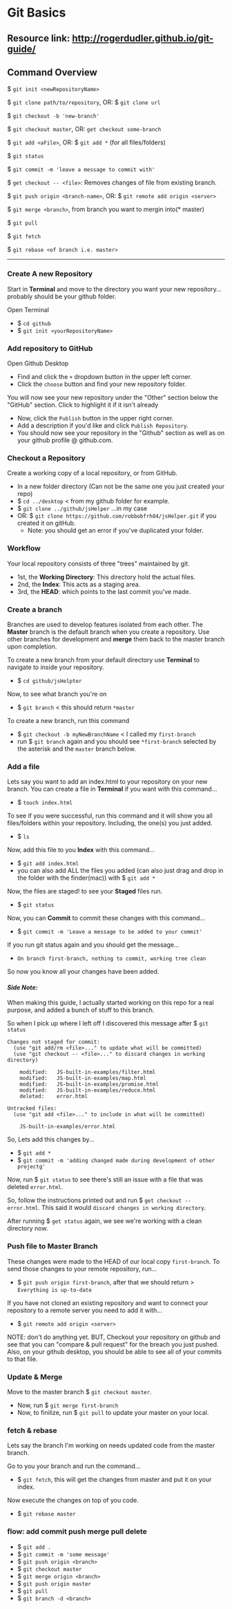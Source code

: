 # Git Basics
Resource link: http://rogerdudler.github.io/git-guide/
----
## Command Overview

$ `git init <newRepositoryName>`

$ `git clone path/to/repository`, OR: $ `git clone url`

$ `git checkout -b 'new-branch'`

$ `git checkout master`, OR: `get checkout some-branch`

$ `git add <aFile>`, OR: $ `git add *` (for all files/folders)

$ `git status`

$ `git commit -m 'leave a message to commit with'`

$ `get checkout -- <file>`: Removes changes of file from existing branch.

$ `git push origin <branch-name>`, OR: $ `git remote add origin <server>`

$ `git merge <branch>`, from branch you want to mergin into(* master)

$ `git pull`

$ `git fetch`

$ `git rebase <of branch i.e. master>`

----

### Create A new Repository
Start in **Terminal** and move to the directory you want your new repository... probably should be your github folder.

Open Terminal
- $ `cd github`
- $ `git init <yourRepositoryName>`

### Add repository to GitHub
Open Github Desktop
- Find and click the `+` dropdown button in the upper left corner.
- Click the `choose` button and find your new repository folder.

You will now see your new repository under the "Other" section below the "GitHub" section. Click to highlight it if it isn't already
- Now, click the `Publish` button in the upper right corner.
- Add a description if you'd like and click `Publish Repository`.
- You should now see your repository in the "Github" section as well as on your github profile @ github.com.

### Checkout a Repository
Create a working copy of a local repository, or from GitHub.
- In a new folder directory (Can not be the same one you just created your repo)
- $ `cd ../desktop` < from my github folder for example.
- $ `git clone ../github/jsHelper` ...in my case
- OR: $ `git clone https://github.com/robbobfrh84/jsHelper.git` if you created it on gitHub.
  - Note: you should get an error if you've duplicated your folder.

### Workflow
Your local repository consists of three "trees" maintained by git.
- 1st, the **Working Directory**: This directory hold the actual files.
- 2nd, the **Index**: This acts as a staging area.
- 3rd, the **HEAD**: which points to the last commit you've made.

### Create a branch
Branches are used to develop features isolated from each other. The **Master** branch is the default branch when you create a repository. Use other branches for development and **merge** them back to the master branch upon completion.

To create a new branch from your default directory use **Terminal** to navigate to inside your repository.
- $ `cd github/jsHelpter`

Now, to see what branch  you're on
- $ `git branch` < this should return `*master`

To create a new branch, run this command
- $ `git checkout -b myNewBranchName` < I called my `first-branch`
- run $ `git branch` again and you should see `*first-branch` selected by the asterisk and the `master` branch below.

### Add a file
Lets say you want to add an index.html to your repository on your new branch. You can create a file in **Terminal** if you want with this command...
- $ `touch index.html`

To see if you were successful, run this command and it will show you all files/folders within your repository. Including, the one(s) you just added.
- $ `ls`

Now, add this file to you **Index** with this command...
- $ `git add index.html`
- you can also add ALL the files you added (can also just drag and drop in the folder with the finder(mac)) with $ `git add *`

Now, the files are staged! to see your **Staged** files run.
- $ `git status`

Now, you can **Commit** to commit these changes with this command...
- $ `git commit -m 'Leave a message to be added to your commit'`

If you run git status again and you should get the message...
- `On branch first-branch, nothing to commit, working tree clean`

So now you know all your changes have been added.

#### *Side Note:*
When making this guide, I actually started working on this repo for a real purpose, and added a bunch of stuff to this branch.

So when I pick up where I left off I discovered this message after $ `git status`
```
Changes not staged for commit:
  (use "git add/rm <file>..." to update what will be committed)
  (use "git checkout -- <file>..." to discard changes in working directory)

	modified:   JS-built-in-examples/filter.html
	modified:   JS-built-in-examples/map.html
	modified:   JS-built-in-examples/promise.html
	modified:   JS-built-in-examples/reduce.html
	deleted:    error.html

Untracked files:
  (use "git add <file>..." to include in what will be committed)

	JS-built-in-examples/error.html

```
So, Lets add this changes by...
- $ `git add *`
- $ `git commit -m 'adding changed made during development of other projectg'`

Now, run $ `git status` to see there's still an issue with a file that was deleted `error.html`.

So, follow the instructions printed out and run $ `get checkout -- error.html`. This said it would `discard changes in working directory`.

After running $ `get status` again, we see we're working with a clean directory now.

### Push file to Master Branch

These changes were made to the HEAD of our local copy `first-branch`. To send those changes to your remote repository, run...
- $ `git push origin first-branch`, after that we should return > `Everything is up-to-date`

If you have not cloned an existing repository and want to connect your repository to a remote server you need to add it with...
- $ `git remote add origin <server>`

NOTE: don't do anything yet. BUT, Checkout your repository on github and see that you can "compare & pull request" for the breach you just pushed. Also, on your github desktop, you should be able to see all of your commits to that file.

### Update & Merge

Move to the master branch $ `git checkout master`.

- Now, run $ `git merge first-branch`
- Now, to finilize, run $ `git pull` to update your master on your local.

### fetch & rebase

Lets say the branch I'm working on needs updated code from the master branch.

Go to you your branch and run the command...
- $ `git fetch`, this will get the changes from master and put it on your index.

Now execute the changes on top of you code.
- $ `git rebase master`

### flow: add commit push merge pull delete
- $ `git add .`
- $ `git commit -m 'some message'`
- $ `git push origin <branch>`
- $ `git checkout master`
- $ `git merge origin <branch>`
- $ `git push origin master`
- $ `git pull`
- $ `git branch -d <branch>`
